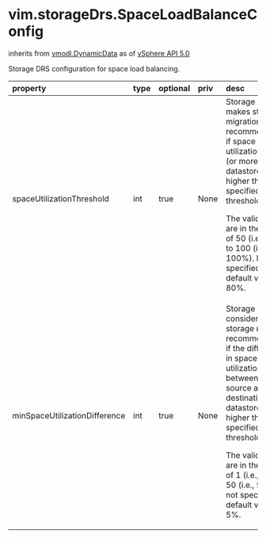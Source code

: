 vim.storageDrs.SpaceLoadBalanceConfig
=====================================
inherits from [vmodl.DynamicData](docs/vmodl.DynamicData.md)
as of [vSphere API 5.0](vim.version.md#vim.version.version7)


Storage DRS configuration for space load balancing.   <p>

| property | type | optional | priv | desc |
|:---------|:-----|:---------|:-----|:-----|
| spaceUtilizationThreshold | int | true | None | Storage DRS makes storage migration recommendations if   space utilization on one (or more) of the datastores is higher than   the specified threshold.   <p>   The valid values are in the range of 50 (i.e., 50%) to 100 (i.e., 100%).   If not specified, the default value is 80%. |
| minSpaceUtilizationDifference | int | true | None | Storage DRS considers making storage migration recommendations if   the difference in space utilization between the source and destination datastores   is higher than the specified threshold.   <p>   The valid values are in the range of 1 (i.e., 1%) to 50 (i.e., 50%).   If not specified, the default value is 5%. |


